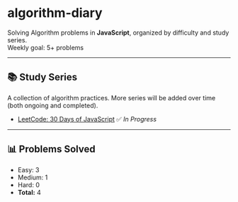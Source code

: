 # algorithm-diary

Solving Algorithm problems in **JavaScript**, organized by difficulty and study series.  
Weekly goal: 5+ problems

---

## 📚 Study Series
A collection of algorithm practices. More series will be added over time (both ongoing and completed).

- [LeetCode: 30 Days of JavaScript](https://leetcode.com/studyplan/30-days-of-javascript/) ✅ *In Progress*  

---

## 📊 Problems Solved
- Easy: 3  
- Medium: 1  
- Hard: 0  
- **Total:** 4

